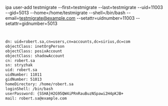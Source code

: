 ipa user-add testmigrate --first=testmigrate --last=testmigrate --uid=11003 --gid=5013 --home=/home/testmigrate --shell=/bin/bash --email=testmigrate@example.com --setattr=uidnumber=11003 --setattr=gidnumber=5013


```bash


dn: uid=robert.sa,cn=users,cn=accounts,dc=sirius,dc=com
objectClass: inetOrgPerson
objectClass: posixAccount
objectClass: shadowAccount
cn: robert.sa
sn: stryzhak
uid: robert.sa
uidNumber: 11011
gidNumber: 51013
homeDirectory: /home/robert.sa
loginShell: /bin/bash
userPassword: {SSHA}H2G95QW4iPRnRauBuzNSpawi2H4pKJB+
mail: robert.sa@example.com
```